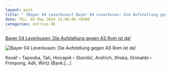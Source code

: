 ```yaml
---
layout: post
title: " [Bayer 04 Leverkusen] Bayer 04 Leverkusen: Die Aufstellung gegen AS Rom ist da!"
date: Thu, 02 May 2024 22:00:00 +0200
categories: entries DE
---
```

[Bayer 04 Leverkusen: Die Aufstellung gegen AS Rom ist da!](https://www.ligainsider.de/bayer-04-leverkusen/4/bayer-04-leverkusen-die-aufstellung-gegen-as-rom-ist-da-356991/)

![Bayer 04 Leverkusen: Die Aufstellung gegen AS Rom ist da!](https://cdn.ligainsider.de/images/article/team/big/bayer-04-leverkusen-wappen.jpg)

Kovář – Tapsoba, Tah, Hincapié – Stanišić, Andrich, Xhaka, Grimaldo – Frimpong, Adli, Wirtz (Bank:[…]

